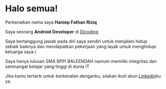# Halo semua! 

Perkenalkan nama saya **Haniep Fathan Riziq**

Saya seorang **Android Developer** di [Dicoding](https://www.dicoding.com/)

Saya bertanggung jawab pada diri saya sendiri untuk menjalani hidup sebaik baiknya dan mendapatkan pekerjaan yang layak untuk menghidupi keluarga saya.\

Saya hanya lulusan SMA BPPI BALEENDAH namum memiliki integritas dan semnangat belajar yang tinggi di dunia IT

Jika kamu tertarik untuk berkenalan denganku, silakan ikuti akun [Linkedin](https://www.linkedin.com/in/HanifFathan10/)ku ya.
